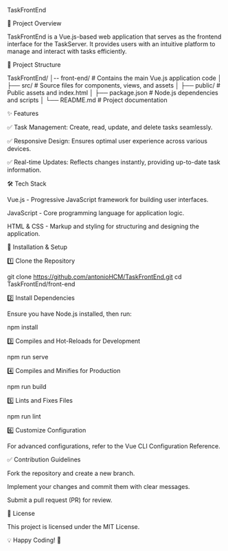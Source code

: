 TaskFrontEnd

🚀 Project Overview

TaskFrontEnd is a Vue.js-based web application that serves as the frontend interface for the TaskServer. It provides users with an intuitive platform to manage and interact with tasks efficiently.

📁 Project Structure

TaskFrontEnd/
│-- front-end/        # Contains the main Vue.js application code
│   ├── src/          # Source files for components, views, and assets
│   ├── public/       # Public assets and index.html
│   ├── package.json  # Node.js dependencies and scripts
│   └── README.md     # Project documentation

✨ Features

✅ Task Management: Create, read, update, and delete tasks seamlessly.

✅ Responsive Design: Ensures optimal user experience across various devices.

✅ Real-time Updates: Reflects changes instantly, providing up-to-date task information.

🛠 Tech Stack

Vue.js - Progressive JavaScript framework for building user interfaces.

JavaScript - Core programming language for application logic.

HTML & CSS - Markup and styling for structuring and designing the application.

🔧 Installation & Setup

1️⃣ Clone the Repository

git clone https://github.com/antonioHCM/TaskFrontEnd.git
cd TaskFrontEnd/front-end

2️⃣ Install Dependencies

Ensure you have Node.js installed, then run:

npm install

3️⃣ Compiles and Hot-Reloads for Development

npm run serve

4️⃣ Compiles and Minifies for Production

npm run build

5️⃣ Lints and Fixes Files

npm run lint

6️⃣ Customize Configuration

For advanced configurations, refer to the Vue CLI Configuration Reference.

✅ Contribution Guidelines

Fork the repository and create a new branch.

Implement your changes and commit them with clear messages.

Submit a pull request (PR) for review.

📜 License

This project is licensed under the MIT License.

💡 Happy Coding! 🚀

